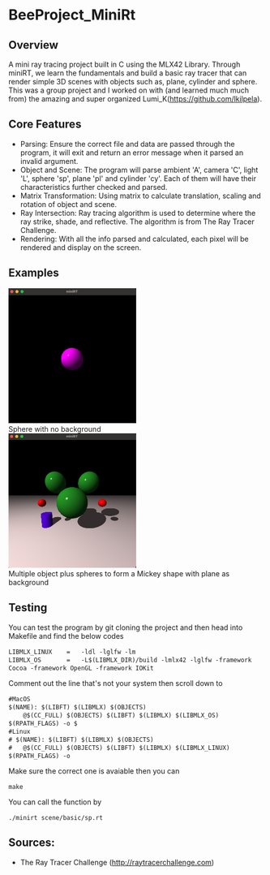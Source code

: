 # BeeProject_MiniRt


## Overview
A mini ray tracing project built in C using the MLX42 Library. Through miniRT, we learn the fundamentals and build a basic ray tracer that can render simple 3D scenes with objects such as, plane, cylinder and sphere. This was a group project and I worked on with (and learned much much from) the amazing and super organized Lumi_K(https://github.com/lkilpela).

## Core Features
- Parsing: Ensure the correct file and data are passed through the program, it will exit and return an error message when it parsed an invalid argument.
- Object and Scene: The program will parse ambient 'A', camera 'C', light 'L', sphere 'sp', plane 'pl' and cylinder 'cy'. Each of them will have their characteristics further checked and parsed. 
- Matrix Transformation: Using matrix to calculate translation, scaling and rotation of object and scene.
- Ray Intersection: Ray tracing algorithm is used to determine where the ray strike, shade, and reflective. The algorithm is from The Ray Tracer Challenge.
- Rendering: With all the info parsed and calculated, each pixel will be rendered and display on the screen. 

## Examples
<div align="left">
  <img src="./images/sphere.png" style="width: 50%"><br>
  <figcaption>Sphere with no background</figcaption>
</div>
<div align="left">
  <img src="./images/mickey.png" style="width: 50%"><br>
Multiple object plus spheres to form a Mickey shape with plane as background
</div>

## Testing
You can test the program by git cloning the project and then head into Makefile and find the below codes <br>
```
LIBMLX_LINUX	=	-ldl -lglfw -lm
LIBMLX_OS		=	-L$(LIBMLX_DIR)/build -lmlx42 -lglfw -framework Cocoa -framework OpenGL -framework IOKit
```
Comment out the line that's not your system then scroll down to <br>
```
#MacOS
$(NAME): $(LIBFT) $(LIBMLX) $(OBJECTS)
	@$(CC_FULL) $(OBJECTS) $(LIBFT) $(LIBMLX) $(LIBMLX_OS) $(RPATH_FLAGS) -o $
#Linux
# $(NAME): $(LIBFT) $(LIBMLX) $(OBJECTS)
# 	@$(CC_FULL) $(OBJECTS) $(LIBFT) $(LIBMLX) $(LIBMLX_LINUX) $(RPATH_FLAGS) -o 

```
Make sure the correct one is avaiable then you can <br>
```
make
```
You can call the function by 
```
./minirt scene/basic/sp.rt
```
## Sources:
- The Ray Tracer Challenge (http://raytracerchallenge.com)

